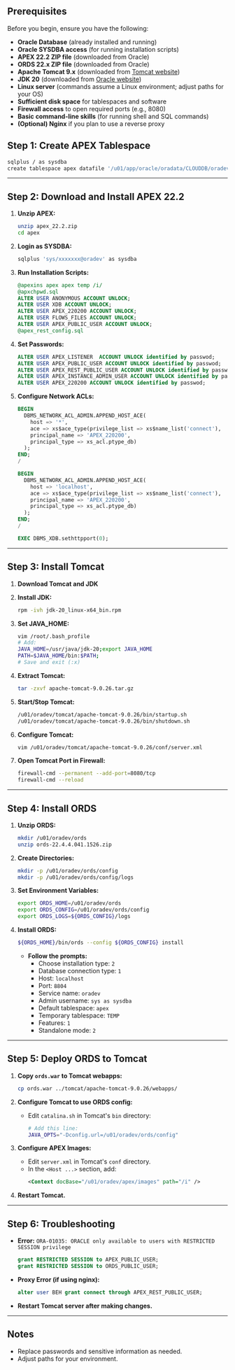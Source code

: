 
## Prerequisites

Before you begin, ensure you have the following:

- **Oracle Database** (already installed and running)
- **Oracle SYSDBA access** (for running installation scripts)
- **APEX 22.2 ZIP file** (downloaded from Oracle)
- **ORDS 22.x ZIP file** (downloaded from Oracle)
- **Apache Tomcat 9.x** (downloaded from [Tomcat website](https://tomcat.apache.org/))
- **JDK 20** (downloaded from [Oracle website](https://www.oracle.com/java/technologies/javase/jdk20-archive-downloads.html))
- **Linux server** (commands assume a Linux environment; adjust paths for your OS)
- **Sufficient disk space** for tablespaces and software
- **Firewall access** to open required ports (e.g., 8080)
- **Basic command-line skills** (for running shell and SQL commands)
- **(Optional) Nginx** if you plan to use a reverse proxy

## Step 1: Create APEX Tablespace

```sh
sqlplus / as sysdba
create tablespace apex datafile '/u01/app/oracle/oradata/CLOUDDB/oradev/apex01.dbf' size 3G autoextend on next 100M;
```

---

## Step 2: Download and Install APEX 22.2

1. **Unzip APEX:**
    ```sh
    unzip apex_22.2.zip
    cd apex
    ```

2. **Login as SYSDBA:**
    ```sh
    sqlplus 'sys/xxxxxxx@oradev' as sysdba
    ```

3. **Run Installation Scripts:**
    ```sql
    @apexins apex apex temp /i/
    @apxchpwd.sql
    ALTER USER ANONYMOUS ACCOUNT UNLOCK;
    ALTER USER XDB ACCOUNT UNLOCK;
    ALTER USER APEX_220200 ACCOUNT UNLOCK; 
    ALTER USER FLOWS_FILES ACCOUNT UNLOCK;
    ALTER USER APEX_PUBLIC_USER ACCOUNT UNLOCK;
    @apex_rest_config.sql
    ```

4. **Set Passwords:**
    ```sql
    ALTER USER APEX_LISTENER  ACCOUNT UNLOCK identified by passwod;
    ALTER USER APEX_PUBLIC_USER ACCOUNT UNLOCK identified by passwod;
    ALTER USER APEX_REST_PUBLIC_USER ACCOUNT UNLOCK identified by passwod;
    ALTER USER APEX_INSTANCE_ADMIN_USER ACCOUNT UNLOCK identified by passwod;
    ALTER USER APEX_220200 ACCOUNT UNLOCK identified by passwod;
    ```

5. **Configure Network ACLs:**
    ```sql
    BEGIN
      DBMS_NETWORK_ACL_ADMIN.APPEND_HOST_ACE(
        host => '*',
        ace => xs$ace_type(privilege_list => xs$name_list('connect'),
        principal_name => 'APEX_220200',
        principal_type => xs_acl.ptype_db)
      );
    END;
    /

    BEGIN
      DBMS_NETWORK_ACL_ADMIN.APPEND_HOST_ACE(
        host => 'localhost',
        ace => xs$ace_type(privilege_list => xs$name_list('connect'),
        principal_name => 'APEX_220200',
        principal_type => xs_acl.ptype_db)
      );
    END;
    /

    EXEC DBMS_XDB.sethttpport(0);
    ```

---

## Step 3: Install Tomcat

1. **Download Tomcat and JDK**

2. **Install JDK:**
    ```sh
    rpm -ivh jdk-20_linux-x64_bin.rpm
    ```

3. **Set JAVA_HOME:**
    ```sh
    vim /root/.bash_profile
    # Add:
    JAVA_HOME=/usr/java/jdk-20;export JAVA_HOME
    PATH=$JAVA_HOME/bin:$PATH;
    # Save and exit (:x)
    ```

4. **Extract Tomcat:**
    ```sh
    tar -zxvf apache-tomcat-9.0.26.tar.gz
    ```

5. **Start/Stop Tomcat:**
    ```sh
    /u01/oradev/tomcat/apache-tomcat-9.0.26/bin/startup.sh
    /u01/oradev/tomcat/apache-tomcat-9.0.26/bin/shutdown.sh
    ```

6. **Configure Tomcat:**
    ```sh
    vim /u01/oradev/tomcat/apache-tomcat-9.0.26/conf/server.xml
    ```

7. **Open Tomcat Port in Firewall:**
    ```sh
    firewall-cmd --permanent --add-port=8080/tcp
    firewall-cmd --reload
    ```

---

## Step 4: Install ORDS

1. **Unzip ORDS:**
    ```sh
    mkdir /u01/oradev/ords
    unzip ords-22.4.4.041.1526.zip
    ```

2. **Create Directories:**
    ```sh
    mkdir -p /u01/oradev/ords/config
    mkdir -p /u01/oradev/ords/config/logs
    ```

3. **Set Environment Variables:**
    ```sh
    export ORDS_HOME=/u01/oradev/ords
    export ORDS_CONFIG=/u01/oradev/ords/config
    export ORDS_LOGS=${ORDS_CONFIG}/logs
    ```

4. **Install ORDS:**
    ```sh
    ${ORDS_HOME}/bin/ords --config ${ORDS_CONFIG} install
    ```

    - **Follow the prompts:**
        - Choose installation type: `2`
        - Database connection type: `1`
        - Host: `localhost`
        - Port: `8804`
        - Service name: `oradev`
        - Admin username: `sys as sysdba`
        - Default tablespace: `apex`
        - Temporary tablespace: `TEMP`
        - Features: `1`
        - Standalone mode: `2`

---

## Step 5: Deploy ORDS to Tomcat

1. **Copy `ords.war` to Tomcat webapps:**
    ```sh
    cp ords.war ../tomcat/apache-tomcat-9.0.26/webapps/
    ```

2. **Configure Tomcat to use ORDS config:**
    - Edit `catalina.sh` in Tomcat's `bin` directory:
        ```sh
        # Add this line:
        JAVA_OPTS="-Dconfig.url=/u01/oradev/ords/config"
        ```

3. **Configure APEX Images:**
    - Edit `server.xml` in Tomcat's `conf` directory.
    - In the `<Host ...>` section, add:
        ```xml
        <Context docBase="/u01/oradev/apex/images" path="/i" />
        ```

4. **Restart Tomcat.**

---

## Step 6: Troubleshooting

- **Error:** `ORA-01035: ORACLE only available to users with RESTRICTED SESSION privilege`
    ```sql
    grant RESTRICTED SESSION to APEX_PUBLIC_USER;
    grant RESTRICTED SESSION to ORDS_PUBLIC_USER;
    ```

- **Proxy Error (if using nginx):**
    ```sql
    alter user BEH grant connect through APEX_REST_PUBLIC_USER;
    ```

- **Restart Tomcat server after making changes.**

---

## Notes

- Replace passwords and sensitive information as needed.
- Adjust paths for your environment.